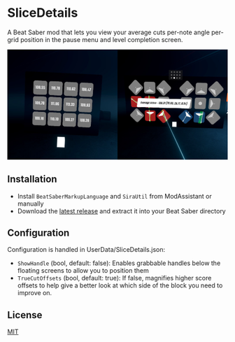 # SliceDetails

A Beat Saber mod that lets you view your average cuts per-note angle per-grid position in the pause menu and level completion screen.

![Screenshot 1](Images/screenshot.jpg)

## Installation

- Install `BeatSaberMarkupLanguage` and `SiraUtil` from ModAssistant or manually
- Download the [latest release](https://github.com/ckosmic/SliceDetails/releases/latest) and extract it into your Beat Saber directory

## Configuration

Configuration is handled in UserData/SliceDetails.json:
- `ShowHandle` (bool, default: false): Enables grabbable handles below the floating screens to allow you to position them
- `TrueCutOffsets` (bool, default: true): If false, magnifies higher score offsets to help give a better look at which side of the block you need to improve on.

## License
[MIT](https://choosealicense.com/licenses/mit/)